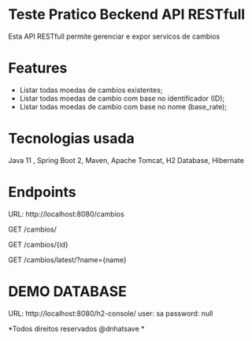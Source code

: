 # Teste Pratico Beckend API RESTfull 

 Esta API RESTfull permite gerenciar e expor servicos de cambios

# Features
* Listar todas moedas de cambios existentes;
* Listar todas moedas de cambio com base no identificador (ID);
* Listar todas moedas de cambio com base no nome (base_rate);


# Tecnologias usada

Java 11 , Spring Boot 2, Maven, Apache Tomcat, H2 Database, Hibernate

# Endpoints

URL: http://localhost:8080/cambios

GET /cambios/

GET /cambios/{id}

GET /cambios/latest/?name={name}




# DEMO DATABASE
URL: http://localhost:8080/h2-console/
user: sa
password: null


*Todos direitos reservados @dnhatsave *
